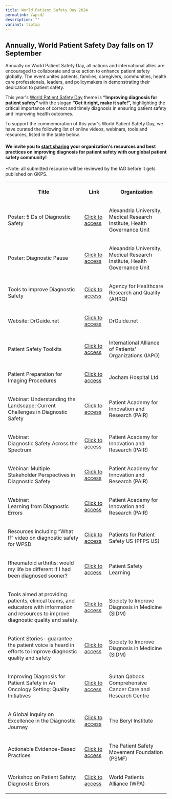 ```yaml
---
title: World Patient Safety Day 2024
permalink: /wpsd/
description: ""
variant: tiptap
---
```

<h2>Annually, World Patient Safety Day falls on 17 September</h2>
<p>Annually on World Patient Safety Day, all nations and international allies
are encouraged to collaborate and take action to enhance patient safety
globally. The event unites patients, families, caregivers, communities,
health care professionals, leaders, and policymakers in demonstrating their
dedication to patient safety.</p>
<p>This year's <a href="https://www.who.int/news-room/events/detail/2024/09/17/default-calendar/world-patient-safety-day-17-september-2024-improving-diagnosis-for-patient-safety" rel="noopener noreferrer nofollow" target="_blank">World Patient Safety Day</a> theme
is <strong>“Improving diagnosis for patient safety” </strong>with the slogan<strong> “Get it right, make it safe!”,</strong> highlighting
the critical importance of correct and timely diagnosis in ensuring patient
safety and improving health outcomes.</p>
<p>To support the commemoration of this year's World Patient Safety Day,
we have curated the following list of online videos, webinars, tools and
resources, listed in the table below.</p>
<h4>We invite you to <a href="https://for.sg/improvingdiagnosisforpatientsafetywpsd2024" rel="noopener noreferrer nofollow" target="_blank">start sharing</a> your organization's resources and best practices on improving diagnosis for patient safety with our global patient safety community!</h4>
<p>*Note: all submitted resource will be reviewed by the IAG before it gets
published on GKPS.</p>
<table style="minWidth: 75px">
<colgroup>
<col>
<col>
<col>
</colgroup>
<tbody>
<tr>
<th rowspan="1" colspan="1">
<p>Title</p>
</th>
<th rowspan="1" colspan="1">
<p>Link</p>
</th>
<th rowspan="1" colspan="1">
<p>Organization</p>
</th>
</tr>
<tr>
<td rowspan="1" colspan="1">
<p>Poster: 5 Ds of Diagnostic Safety</p>
</td>
<td rowspan="1" colspan="1">
<p><a href="https://www.linkedin.com/posts/healthgovernanceunit_diagnostic-safety-5-ds-activity-7225053314789367810-UqNq?utm_source=share&amp;utm_medium=member_ios" rel="noopener nofollow" target="_blank">Click to access</a>
</p>
</td>
<td rowspan="1" colspan="1">
<p>Alexandria University, Medical Research Institute, Health Governance Unit</p>
</td>
</tr>
<tr>
<td rowspan="1" colspan="1">
<p>Poster: Diagnostic Pause</p>
</td>
<td rowspan="1" colspan="1">
<p><a href="https://www.linkedin.com/posts/healthgovernanceunit_diagnostic-safety-ugcPost-7214351788521451521-e5xF?utm_source=share&amp;utm_medium=member_ios" rel="noopener nofollow" target="_blank">Click to access</a>
</p>
</td>
<td rowspan="1" colspan="1">
<p>Alexandria University, Medical Research Institute, Health Governance Unit</p>
</td>
</tr>
<tr>
<td rowspan="1" colspan="1">
<p>Tools to Improve Diagnostic Safety</p>
</td>
<td rowspan="1" colspan="1">
<p><a href="https://www.ahrq.gov/diagnostic-safety/tools/index.html" rel="noopener noreferrer nofollow" target="_blank">Click to access</a>
</p>
</td>
<td rowspan="1" colspan="1">
<p>Agency for Healthcare Research and Quality (AHRQ)</p>
</td>
</tr>
<tr>
<td rowspan="1" colspan="1">
<p>Website: DrGuide.net</p>
</td>
<td rowspan="1" colspan="1">
<p><a href="www.DrGuide.net" rel="noopener nofollow" target="_blank">Click to access</a>
</p>
</td>
<td rowspan="1" colspan="1">
<p>DrGuide.net</p>
</td>
</tr>
<tr>
<td rowspan="1" colspan="1">
<p>Patient Safety Toolkits</p>
</td>
<td rowspan="1" colspan="1">
<p><a href="https://www.iapo.org.uk/patient-safety-toolkit" rel="noopener noreferrer nofollow" target="_blank">Click to access</a>
</p>
</td>
<td rowspan="1" colspan="1">
<p>International Alliance of Patients' Organizations (IAPO)</p>
</td>
</tr>
<tr>
<td rowspan="1" colspan="1">
<p>Patient Preparation for Imaging Procedures</p>
</td>
<td rowspan="1" colspan="1">
<p><a href="/files/WPSD2024_Patient_Prep_for_Imaging_Procedures_Jocham_Hospital_Ltd.pdf" rel="noopener nofollow" target="_blank">Click to access</a>
</p>
</td>
<td rowspan="1" colspan="1">
<p>Jocham Hospital Ltd</p>
</td>
</tr>
<tr>
<td rowspan="1" colspan="1">
<p>Webinar: Understanding the Landscape: Current Challenges in Diagnostic
Safety</p>
</td>
<td rowspan="1" colspan="1">
<p><a href="https://www.youtube.com/watch?v=wLt7UHAK1io" rel="noopener noreferrer nofollow" target="_blank">Click to access</a>
</p>
</td>
<td rowspan="1" colspan="1">
<p>Patient Academy for Innovation and Research (PAIR)</p>
</td>
</tr>
<tr>
<td rowspan="1" colspan="1">
<p>Webinar:
<br>Diagnostic Safety Across the Spectrum</p>
</td>
<td rowspan="1" colspan="1">
<p><a href="https://www.youtube.com/watch?v=ugVpyVKTiI4" rel="noopener noreferrer nofollow" target="_blank">Click to access</a>
</p>
</td>
<td rowspan="1" colspan="1">
<p>Patient Academy for Innovation and Research (PAIR)</p>
</td>
</tr>
<tr>
<td rowspan="1" colspan="1">
<p>Webinar: Multiple Stakeholder Perspectives in Diagnostic Safety</p>
</td>
<td rowspan="1" colspan="1">
<p><a href="https://www.youtube.com/watch?v=Z-e3l3Qg69Y" rel="noopener noreferrer nofollow" target="_blank">Click to access</a>
</p>
</td>
<td rowspan="1" colspan="1">
<p>Patient Academy for Innovation and Research (PAIR)</p>
</td>
</tr>
<tr>
<td rowspan="1" colspan="1">
<p>Webinar:
<br>Learning from Diagnostic Errors</p>
</td>
<td rowspan="1" colspan="1">
<p><a href="https://www.youtube.com/watch?v=eqPEf94jJW4" rel="noopener noreferrer nofollow" target="_blank">Click to access</a>
</p>
</td>
<td rowspan="1" colspan="1">
<p>Patient Academy for Innovation and Research (PAIR)</p>
</td>
</tr>
<tr>
<td rowspan="1" colspan="1">
<p>Resources including “What If” video on diagnostic safety for WPSD</p>
</td>
<td rowspan="1" colspan="1">
<p><a href="https://www.pfps.us/dx-systems" rel="noopener noreferrer nofollow" target="_blank">Click to access</a>
</p>
</td>
<td rowspan="1" colspan="1">
<p>Patients for Patient Safety US (PFPS US)</p>
</td>
</tr>
<tr>
<td rowspan="1" colspan="1">
<p>Rheumatoid arthritis: would my life be different if I had been diagnosed
sooner?</p>
</td>
<td rowspan="1" colspan="1">
<p><a href="https://www.pslhub.org/learn/patient-safety-in-health-and-care/diagnosis/diagnostic-error/rheumatoid-arthritis-would-my-life-be-different-if-i-had-been-diagnosed-sooner-r11879/" rel="noopener nofollow" target="_blank">Click to access</a>
</p>
</td>
<td rowspan="1" colspan="1">
<p>Patient Safety Learning</p>
</td>
</tr>
<tr>
<td rowspan="1" colspan="1">
<p>Tools aimed at providing patients, clinical teams, and educators with
information and resources to improve diagnostic quality and safety.</p>
</td>
<td rowspan="1" colspan="1">
<p><a href="https://www.improvediagnosis.org/toolkits/" rel="noopener noreferrer nofollow" target="_blank">Click to access</a>
</p>
</td>
<td rowspan="1" colspan="1">
<p>Society to Improve Diagnosis in Medicine (SIDM)</p>
</td>
</tr>
<tr>
<td rowspan="1" colspan="1">
<p>Patient Stories- guarantee the patient voice is heard in efforts to improve
diagnostic quality and safety</p>
</td>
<td rowspan="1" colspan="1">
<p><a href="https://www.improvediagnosis.org/stories/" rel="noopener noreferrer nofollow" target="_blank">Click to access</a>
</p>
</td>
<td rowspan="1" colspan="1">
<p>Society to Improve Diagnosis in Medicine (SIDM)</p>
</td>
</tr>
<tr>
<td rowspan="1" colspan="1">
<p>Improving Diagnosis for Patient Safety in An Oncology Setting: Quality
Initiatives</p>
</td>
<td rowspan="1" colspan="1">
<p><a href="https://sobraj.com/books/index.php/pub/catalog/book/8" rel="noopener nofollow" target="_blank">Click to access</a>
</p>
</td>
<td rowspan="1" colspan="1">
<p>Sultan Qaboos Comprehensive Cancer Care and Research Centre</p>
</td>
</tr>
<tr>
<td rowspan="1" colspan="1">
<p>A Global Inquiry on Excellence in the Diagnostic Journey</p>
</td>
<td rowspan="1" colspan="1">
<p><a href="https://theberylinstitute.org/product/a-global-inquiry-on-excellence-in-the-diagnostic-journey/" rel="noopener noreferrer nofollow" target="_blank">Click to access</a>
</p>
</td>
<td rowspan="1" colspan="1">
<p>The Beryl Institute</p>
</td>
</tr>
<tr>
<td rowspan="1" colspan="1">
<p>Actionable Evidence-Based Practices</p>
</td>
<td rowspan="1" colspan="1">
<p><a href="https://psmf.org/actionable-evidence-based-practices/page/2/?et_blog" rel="noopener noreferrer nofollow" target="_blank">Click to access</a>
</p>
</td>
<td rowspan="1" colspan="1">
<p>The Patient Safety Movement Foundation (PSMF)</p>
</td>
</tr>
<tr>
<td rowspan="1" colspan="1">
<p>Workshop on Patient Safety: Diagnostic Errors</p>
</td>
<td rowspan="1" colspan="1">
<p><a href="https://www.youtube.com/watch?v=3KeZNwoJUZQ" rel="noopener noreferrer nofollow" target="_blank">Click to access</a>
</p>
</td>
<td rowspan="1" colspan="1">
<p>World Patients Alliance (WPA)</p>
</td>
</tr>
</tbody>
</table>
<p></p>
<p></p>
<p></p>
<p></p>